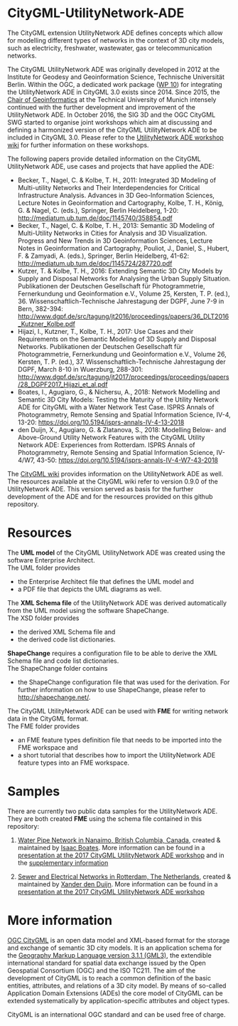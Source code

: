 # CityGML-UtilityNetwork-ADE

The CityGML extension UtilityNetwork ADE defines concepts which allow for modelling different types of networks in the context of 3D city models, such as electricity, freshwater, wastewater, gas or telecommunication networks.

The CityGML UtilityNetwork ADE was originally developed in 2012 at the Institute for Geodesy and Geoinformation Science, Technische Universität Berlin. Within the OGC, a dedicated work package ([WP 10](https://github.com/opengeospatial/CityGML-3.0/wiki/WP%2010%20Home)) for integrating the UtilityNetwork ADE in CityGML 3.0 exists since 2014. Since 2015, the [Chair of Geoinformatics](http://www.gis.bgu.tum.de/en/home/) at the Technical University of Munich intensely continued with the further development and improvement of the UtilityNetwork ADE. In October 2016, the SIG 3D and the OGC CityGML SWG started to organise joint workshops which aim at discussing and defining a harmonized version of the CityGML UtilityNetwork ADE to be included in CityGML 3.0. Please refer to the [UtilityNetwork ADE workshop wiki](http://en.wiki.utilitynetworks.sig3d.org) for further information on these workshops. 

The following papers provide detailed information on the CityGML UtilityNetwork ADE, use cases and projects that have applied the ADE:
- Becker, T., Nagel, C. & Kolbe, T. H., 2011: Integrated 3D Modeling of Multi-utility Networks and Their Interdependencies for Critical Infrastructure Analysis. Advances in 3D Geo-Information Sciences, Lecture Notes in Geoinformation and Cartography, Kolbe, T. H., König, G. & Nagel, C. (eds.), Springer, Berlin Heidelberg, 1-20: http://mediatum.ub.tum.de/doc/1145740/358854.pdf
- Becker, T., Nagel, C. & Kolbe, T. H., 2013: Semantic 3D Modeling of Multi-Utility Networks in Cities for Analysis and 3D Visualization. Progress and New Trends in 3D Geoinformation Sciences, Lecture Notes in Geoinformation and Cartography, Pouliot, J., Daniel, S., Hubert, F. & Zamyadi, A. (eds.), Springer, Berlin Heidelberg, 41-62: http://mediatum.ub.tum.de/doc/1145724/287720.pdf
- Kutzer, T. & Kolbe, T. H., 2016: Extending Semantic 3D City Models by Supply and Disposal Networks for Analysing the Urban Supply Situation. Publikationen der Deutschen Gesellschaft für Photogrammetrie, Fernerkundung und Geoinformation e.V., Volume 25, Kersten, T. P. (ed.), 36. Wissenschaftlich-Technische Jahrestagung der DGPF, June 7-9 in Bern, 382-394: http://www.dgpf.de/src/tagung/jt2016/proceedings/papers/36_DLT2016_Kutzner_Kolbe.pdf
- Hijazi, I., Kutzner, T., Kolbe, T. H., 2017: Use Cases and their Requirements on the Semantic Modeling of 3D Supply and Disposal Networks. Publikationen der Deutschen Gesellschaft für Photogrammetrie, Fernerkundung und Geoinformation e.V., Volume 26, Kersten, T. P. (ed.), 37. Wissenschaftlich-Technische Jahrestagung der DGPF, March 8-10 in Wuerzburg, 288-301: http://www.dgpf.de/src/tagung/jt2017/proceedings/proceedings/papers/28_DGPF2017_Hijazi_et_al.pdf
- Boates, I., Agugiaro, G., & Nichersu, A., 2018: Network Modelling and Semantic 3D City Models: Testing the Maturity of the Utility Network ADE for CityGML with a Water Network Test Case. ISPRS Annals of Photogrammetry, Remote Sensing and Spatial Information Science, IV-4, 13-20: https://doi.org/10.5194/isprs-annals-IV-4-13-2018
- den Duijn, X., Agugiaro, G. & Zlatanova, S., 2018: Modelling Below- and Above-Ground Utility Network Features with the CityGML Utility Network ADE: Experiences from Rotterdam. ISPRS Annals of Photogrammetry, Remote Sensing and Spatial Information Science, IV-4/W7, 43-50: https://doi.org/10.5194/isprs-annals-IV-4-W7-43-2018

The [CityGML wiki](http://www.citygmlwiki.org/index.php?title=CityGML_UtilityNetworkADE) provides information on the UtilityNetwork ADE as well. The resources available at the CityGML wiki refer to version 0.9.0 of the UtilityNetwork ADE. This version served as basis for the further development of the ADE and for the resources provided on this github repository.

# Resources

The **UML model** of the CityGML UtilityNetwork ADE was created using the software Enterprise Architect.  
The UML folder provides
- the Enterprise Architect file that defines the UML model and
- a PDF file that depicts the UML diagrams as well.  

The **XML Schema file** of the UtilityNetwork ADE was derived automatically from the UML model using the software ShapeChange.  
The XSD folder provides 
- the derived XML Schema file and
- the derived code list dictionaries.

**ShapeChange** requires a configuration file to be able to derive the XML Schema file and code list dictionaries.  
The ShapeChange folder contains
- the ShapeChange configuration file that was used for the derivation.
For further information on how to use ShapeChange, please refer to http://shapechange.net/.

The CityGML UtilityNetwork ADE can be used with **FME** for writing network data in the CityGML format.  
The FME folder provides
- an FME feature types definition file that needs to be imported into the FME workspace and  
- a short tutorial that describes how to import the UtilityNetwork ADE feature types into an FME workspace.

# Samples

There are currently two public data samples for the UtilityNetwork ADE. They are both created **FME** using the schema file contained in this repository:

1. [Water Pipe Network in Nanaimo, British Columbia, Canada](https://github.com/iboates/CityGML-UtilityNetwork-ADE-Nanaimo-Water-Network-Sample), created & maintained by [Isaac Boates](https://github.com/iboates). More information can be found in a [presentation at the 2017 CityGML UtilityNetwork ADE workshop](https://en.wiki.utilitynetworks.sig3d.org/images/upload/2017-12-08_UtiltyNetworkADE_Karlsruhe.pdf) and in the [supplementary information](https://en.wiki.utilitynetworks.sig3d.org/images/upload/2017-12-08_UtiltyNetworkADE_Supplementary_Info.pdf)

2. [Sewer and Electrical Networks in Rotterdam, The Netherlands](https://github.com/XanderdenDuijn/CityGML-Utility-Network-ADE), created & maintained by [Xander den Duijn](https://github.com/XanderdenDuijn). More information can be found in a [presentation at the 2017 CityGML UtilityNetwork ADE workshop](https://en.wiki.utilitynetworks.sig3d.org/images/upload/UtilityNetworkADE_Karlsruhe_XanderdenDuijn.pdf)

# More information

[OGC CityGML](http://www.opengeospatial.org/standards/citygml) is an open data model and XML-based format for the storage and exchange of semantic 3D city models. It is an application schema for the [Geography Markup Language version 3.1.1 (GML3)](http://www.opengeospatial.org/standards/gml), the extendible international standard for spatial data exchange issued by the Open Geospatial Consortium (OGC) and the ISO TC211. The aim of the development of CityGML is to reach a common definition of the basic entities, attributes, and relations of a 3D city model. By means of so-called Application Domain Extensions (ADEs) the core model of CityGML can be extended systematically by application-specific attributes and object types.

CityGML is an international OGC standard and can be used free of charge.
